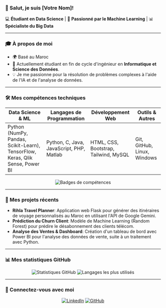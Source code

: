 ### 👋 Salut, je suis [Votre Nom]!

💻 **Étudiant en Data Science** | 🤖 **Passionné par le Machine Learning** | 📊 **Spécialiste du Big Data**

---

### 🎓 À propos de moi

- 🌍 Basé au Maroc
- 🎯 Actuellement étudiant en fin de cycle d'ingénieur en **Informatique et Science des Données**.
- 💡 Je me passionne pour la résolution de problèmes complexes à l'aide de l'IA et de l'analyse de données.

---

### 🛠️ Mes compétences techniques

| Data Science & ML | Langages de Programmation | Développement Web | Outils & Autres |
|-------------------|---------------------------|-------------------|-----------------|
| Python (NumPy, Pandas, Scikit-Learn), TensorFlow, Keras, Qlik Sense, Power BI | Python, C, Java, JavaScript, PHP, Matlab | HTML, CSS, Bootstrap, Tailwind, MySQL | Git, GitHub, Linux, Windows |

<div align="center">
  <img src="https://skillicons.dev/icons?i=python,tensorflow,scikitlearn,mysql,html,css,bootstrap,tailwind,github,linux,windows" alt="Badges de compétences" />
</div>

---

### 🚀 Mes projets récents

- **Rihla Travel Planner**: Application web Flask pour générer des itinéraires de voyage personnalisés au Maroc en utilisant l'API de Google Gemini.
- **Prédiction du Churn Client**: Modèle de Machine Learning (Random Forest) pour prédire le désabonnement des clients télécom.
- **Analyse des Ventes & Dashboard**: Création d'un tableau de bord avec Power BI pour l'analyse des données de vente, suite à un traitement avec Python.

---

### 📊 Mes statistiques GitHub

<div align="center">
  <img src="https://github-readme-stats.vercel.app/api?username=[VotreNomUtilisateur]&show_icons=true&theme=radical" alt="Statistiques GitHub" />
  <img src="https://github-readme-stats.vercel.app/api/top-langs/?username=[VotreNomUtilisateur]&layout=compact&theme=radical" alt="Langages les plus utilisés" />
</div>

---

### 🤝 Connectez-vous avec moi

<div align="center">
  <a href="https://www.linkedin.com/in/[VotreProfilLinkedIn]" target="_blank"><img src="https://img.shields.io/badge/LinkedIn-0077B5?style=for-the-badge&logo=linkedin&logoColor=white" alt="LinkedIn"/></a>
  <a href="https://github.com/[VotreNomUtilisateur]" target="_blank"><img src="https://img.shields.io/badge/GitHub-100000?style=for-the-badge&logo=github&logoColor=white" alt="GitHub"/></a>
</div>
